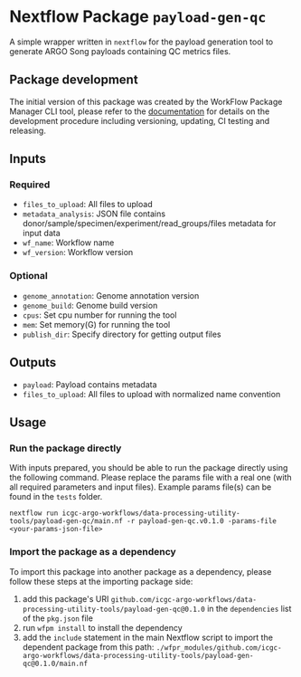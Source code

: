 # Nextflow Package `payload-gen-qc`

A simple wrapper written in `nextflow` for the payload generation tool to generate ARGO Song payloads containing QC metrics files.  

## Package development

The initial version of this package was created by the WorkFlow Package Manager CLI tool, please refer to
the [documentation](https://wfpm.readthedocs.io) for details on the development procedure including
versioning, updating, CI testing and releasing.


## Inputs
### Required
- `files_to_upload`: All files to upload
- `metadata_analysis`: JSON file contains donor/sample/specimen/experiment/read_groups/files metadata for input data
- `wf_name`: Workflow name
- `wf_version`: Workflow version

### Optional
- `genome_annotation`: Genome annotation version
- `genome_build`: Genome build version
- `cpus`: Set cpu number for running the tool
- `mem`: Set memory(G) for running the tool
- `publish_dir`: Specify directory for getting output files

## Outputs
- `payload`: Payload contains metadata
- `files_to_upload`: All files to upload with normalized name convention 

## Usage

### Run the package directly

With inputs prepared, you should be able to run the package directly using the following command.
Please replace the params file with a real one (with all required parameters and input files). Example
params file(s) can be found in the `tests` folder.

```
nextflow run icgc-argo-workflows/data-processing-utility-tools/payload-gen-qc/main.nf -r payload-gen-qc.v0.1.0 -params-file <your-params-json-file>
```

### Import the package as a dependency

To import this package into another package as a dependency, please follow these steps at the
importing package side:

1. add this package's URI `github.com/icgc-argo-workflows/data-processing-utility-tools/payload-gen-qc@0.1.0` in the `dependencies` list of the `pkg.json` file
2. run `wfpm install` to install the dependency
3. add the `include` statement in the main Nextflow script to import the dependent package from this path: `./wfpr_modules/github.com/icgc-argo-workflows/data-processing-utility-tools/payload-gen-qc@0.1.0/main.nf`
